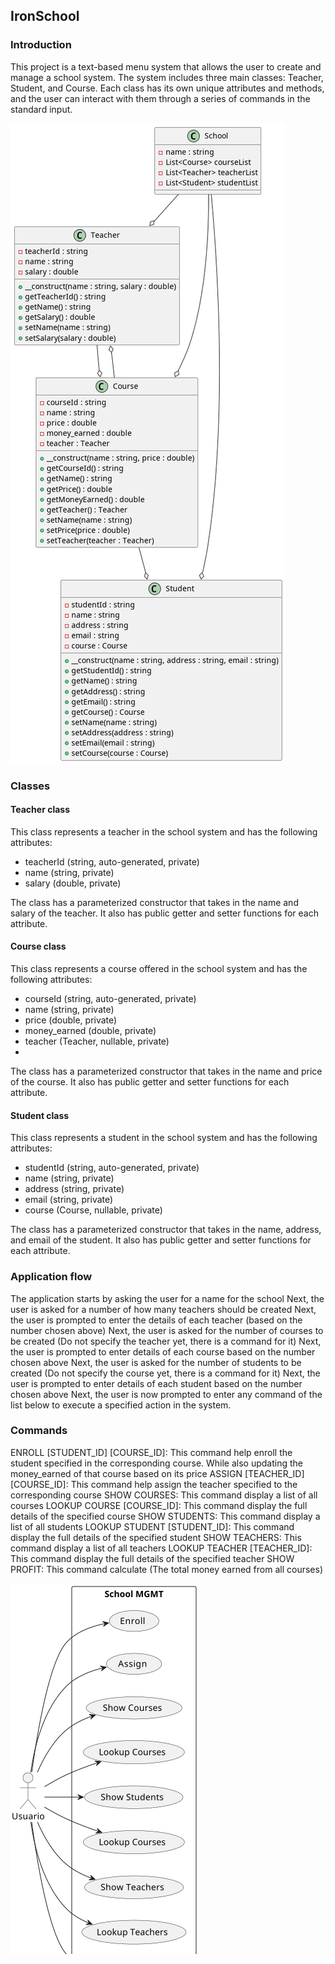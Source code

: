 ## IronSchool


### Introduction
This project is a text-based menu system that allows the user to create and manage
a school system. The system includes three main classes: Teacher, Student, 
and Course. Each class has its own unique attributes and methods, and the user 
can interact with them through a series of commands in the standard input.

![Class Diagram](class_diagram.png)

### Classes
#### Teacher class
This class represents a teacher in the school system and has the following attributes:

- teacherId (string, auto-generated, private)
- name (string, private)
- salary (double, private)

The class has a parameterized constructor that takes in the name and salary of the teacher.
It also has public getter and setter functions for each attribute.

#### Course class
This class represents a course offered in the school system and has the following attributes:

- courseId (string, auto-generated, private)
- name (string, private)
- price (double, private)
- money_earned (double, private)
- teacher (Teacher, nullable, private)
- 
The class has a parameterized constructor that takes in the name and price of the course. It also has public getter 
and setter functions for each attribute.

#### Student class
This class represents a student in the school system and has the following attributes:

- studentId (string, auto-generated, private)
- name (string, private)
- address (string, private)
- email (string, private)
- course (Course, nullable, private)

The class has a parameterized constructor that takes in the name, address, and email of the student. 
It also has public getter and setter functions for each attribute.

### Application flow
The application starts by asking the user for a name for the school
Next, the user is asked for a number of how many teachers should be created
Next, the user is prompted to enter the details of each teacher (based on the number chosen above)
Next, the user is asked for the number of courses to be created (Do not specify the teacher yet, 
there is a command for it)
Next, the user is prompted to enter details of each course based on the number chosen above
Next, the user is asked for the number of students to be created (Do not specify the course yet, 
there is a command for it)
Next, the user is prompted to enter details of each student based on the number chosen above
Next, the user is now prompted to enter any command of the list below to execute a specified action in the system.

### Commands

ENROLL [STUDENT_ID] [COURSE_ID]: This command help enroll the student specified in the corresponding course. While also updating the money_earned of that course based on its price
ASSIGN [TEACHER_ID] [COURSE_ID]: This command  help assign the teacher specified to the corresponding course
SHOW COURSES: This command display a list of all courses
LOOKUP COURSE [COURSE_ID]: This command display the full details of the specified course
SHOW STUDENTS: This command display a list of all students
LOOKUP STUDENT [STUDENT_ID]: This command display the full details of the specified student
SHOW TEACHERS: This command display a list of all teachers
LOOKUP TEACHER [TEACHER_ID]: This command display the full details of the specified teacher
SHOW PROFIT: This command calculate (The total money earned from all courses)

![Use Case Diagram](useCase_diagram.png)